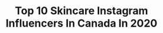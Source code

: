 ---
title: Top 10 Skincare Instagram Influencers In Canada In 2020
description: >-
  Find top skincare Instagram influencers in Canada in 2020. Most popular hashtags: #makeuptutorial #makeupartist #urbandecay #colourpop.
platform: Instagram
profiles:
  - username: "kgmtl"
    fullname: >-
      Katherine Garbarino
    location: "Canada"
    followers: 63255
    engagement: 535
    commentsToLikes: 0.035732
    id: ck55ke17yz3wj0i11cnnamu23
    verified: false
    hashtags: "#missmygirls, #kgchallenge, #sephoracanada, #freshbeauty"
  - username: "guneetbenipal"
    fullname: >-
      RASMALAI
    location: "Canada"
    followers: 4096
    engagement: 1219
    commentsToLikes: 0.216098
    id: ckap7d7injk6w0i78ee3qs4iu
    verified: false
    hashtags: "#recreation, #explorepage, #hudabeautyshop, #madhuridixit"
  - username: "nilaharan"
    fullname: >-
      Nila Haran
    location: "Canada"
    followers: 47687
    engagement: 174
    commentsToLikes: 0.050847
    id: ck5hp2bnyqmu60i11cq7pd6xf
    verified: false
    hashtags: "#reallife, #saree, #chiffonsaree, #indianfashion"
  - username: "sincerelyambermarie"
    fullname: >-
      fashion + beauty + lifestyle
    location: "Canada"
    followers: 16078
    engagement: 244
    commentsToLikes: 0.192017
    id: ckaorpj3uo8zh0i788fgkgjbk
    verified: false
    hashtags: "#wakeupmakeup, #stayinginwithnastygal, #analuisa, #goldjewelry"
  - username: "fatimacaser"
    fullname: >-
      𝖋𝖆𝖙𝖎𝖒𝖆 𝖈𝖆𝖘𝖊𝖗✨
    location: "Canada"
    followers: 26539
    engagement: 739
    commentsToLikes: 0.045713
    id: ck15tfjhxhtzw0i19wlxwykgu
    verified: false
    hashtags: "#staynaked, #70cb, #tfpeachesandcream, #colourpop"
  - username: "carlingliski"
    fullname: >-
      Carling Liski
    location: "Canada"
    followers: 14656
    engagement: 284
    commentsToLikes: 0.098992
    id: ck0twl3bmfv460i19cy6ppqrd
    verified: false
    hashtags: "#freshiiessentials, #prairieswim, #cottagecountry, #eatenergize"
  - username: "icingandglitter"
    fullname: >-
      Siffat Haider
    location: "Canada"
    followers: 58418
    engagement: 86
    commentsToLikes: 0.082401
    id: ck0vxutiv0ucj0i19gnagvv1a
    verified: false
    hashtags: "#popsugarfood, #mothersday, #makeuptutorial, #outfittoday"
  - username: "dominique.baker"
    fullname: >-
      Dominique Baker
    location: "Canada"
    followers: 34679
    engagement: 228
    commentsToLikes: 0.141791
    id: ck14gyl0f7np60i19usawtxg3
    verified: false
    hashtags: "#styledbyshea, #sheafamnorth, #104, #sheamoisturecanada"
  - username: "nvxncy"
    fullname: >-
      N A N C Y • V I R D I
    location: "Canada"
    followers: 30604
    engagement: 643
    commentsToLikes: 0.070502
    id: ck14gq2ev6h7v0i19o4qduo3x
    verified: false
    hashtags: "#tiktokindia, #kimkinspired, #beccacosmetics, #amrezy"
  - username: "kennawhitnell"
    fullname: >-
      Kenna Whitnell
    location: "Canada"
    followers: 15656
    engagement: 793
    commentsToLikes: 0.046670
    id: ck5q9qz4ycjc60i11pnnu02gx
    verified: false
    hashtags: "#60smakeup, #lush, #ultraplant, #cleanskincare"
---